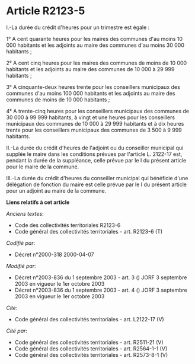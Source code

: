 # Article R2123-5

I.-La durée du crédit d'heures pour un trimestre est égale : 

1° A cent quarante heures pour les maires des communes d'au moins 10 000 habitants et les adjoints au maire des communes d'au
moins 30 000 habitants ; 

2° A cent cinq heures pour les maires des communes de moins de 10 000 habitants et les adjoints au maire des communes de 10
000 à 29 999 habitants ; 

3° A cinquante-deux heures trente pour les conseillers municipaux des communes d'au moins 100 000 habitants et les adjoints
au maire des communes de moins de 10 000 habitants ; 

4° A trente-cinq heures pour les conseillers municipaux des communes de 30 000 à 99 999 habitants, à vingt et une heures pour
les conseillers municipaux des communes de 10 000 à 29 999 habitants et à dix heures trente pour les conseillers municipaux
des communes de 3 500 à 9 999 habitants. 

II.-La durée du crédit d'heures de l'adjoint ou du conseiller municipal qui supplée le maire dans les conditions prévues par
l'article L. 2122-17 est, pendant la durée de la suppléance, celle prévue par le I du présent article pour le maire de la
commune. 

III.-La durée du crédit d'heures du conseiller municipal qui bénéficie d'une délégation de fonction du maire est celle prévue
par le I du présent article pour un adjoint au maire de la commune.

**Liens relatifs à cet article**

_Anciens textes_:

  - Code des collectivités territoriales R2123-6
  - Code général des collectivités territoriales - art. R2123-6 (T)

_Codifié par_:

  - Décret n°2000-318 2000-04-07

_Modifié par_:

  - Décret n°2003-836 du 1 septembre 2003 - art. 3 () JORF 3 septembre 2003 en vigueur le 1er octobre 2003
  - Décret n°2003-836 du 1 septembre 2003 - art. 4 () JORF 3 septembre 2003 en vigueur le 1er octobre 2003

_Cite_:

  - Code général des collectivités territoriales - art. L2122-17 (V)

_Cité par_:

  - Code général des collectivités territoriales - art. R2511-21 (V)
  - Code général des collectivités territoriales - art. R2564-1-1 (V)
  - Code général des collectivités territoriales - art. R2573-8-1 (V)
